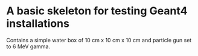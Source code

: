 # A basic skeleton for testing Geant4 installations

Contains a simple water box of 10 cm x 10 cm x 10 cm and particle gun set to 6 MeV gamma.

